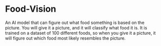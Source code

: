 # Food-Vision

An AI model that can figure out what food something is based on the picture. You will give it a picture, and it will classify what food it is. It is trained on a dataset of 100 different foods, so when you give it a picture, it will figure out which food most likely resembles the picture.
